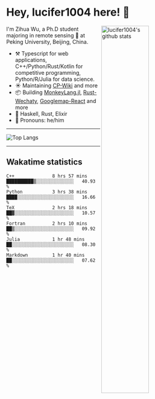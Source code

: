 # Hey, lucifer1004 here! :wave:

<img width="50%" align="right" alt="lucifer1004's github stats" src="https://github-readme-stats.vercel.app/api?username=lucifer1004&show_icons=true">

I'm Zihua Wu, a Ph.D student majoring in remote sensing :satellite: at Peking University, Beijing, China.

- :hammer_and_pick: Typescript for web applications, C++/Python/Rust/Kotlin for competitive programming, Python/R/Julia for data science.
- :sunny: Maintaining [CP-Wiki](https://cp-wiki.vercel.app) and more 
- :package: Building [MonkeyLang.jl](https://github.com/lucifer1004/MonkeyLang.jl), [Rust-Wechaty](https://github.com/wechaty/rust-wechaty), [Googlemap-React](https://github.com/googlemap-react/googlemap-react) and more
- :seedling: Haskell, Rust, Elixir
- :man: Pronouns: he/him

---

![Top Langs](https://github-readme-stats.vercel.app/api/top-langs/?username=lucifer1004&layout=compact)

---

## Wakatime statistics

<!--START_SECTION:waka-->

```text
C++              8 hrs 57 mins   ██████████▒░░░░░░░░░░░░░░   40.93 %
Python           3 hrs 38 mins   ████░░░░░░░░░░░░░░░░░░░░░   16.66 %
TeX              2 hrs 18 mins   ██▓░░░░░░░░░░░░░░░░░░░░░░   10.57 %
Fortran          2 hrs 10 mins   ██▒░░░░░░░░░░░░░░░░░░░░░░   09.92 %
Julia            1 hr 48 mins    ██░░░░░░░░░░░░░░░░░░░░░░░   08.30 %
Markdown         1 hr 40 mins    ██░░░░░░░░░░░░░░░░░░░░░░░   07.62 %
```

<!--END_SECTION:waka-->

